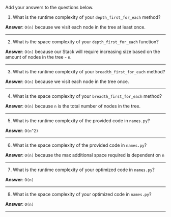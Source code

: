 Add your answers to the questions below.

1. What is the runtime complexity of your `depth_first_for_each` method?

__Answer__: `O(n)` because we visit each node in the tree at least once.
____
2. What is the space complexity of your `depth_first_for_each` function?

__Answer__: `O(n)` because our Stack will require increasing size based on the amount of nodes in the tree - `n`.
____
3. What is the runtime complexity of your `breadth_first_for_each` method? 

__Answer__: `O(n)` because we visit each node in the tree once.
____
4. What is the space complexity of your `breadth_first_for_each` method? 

__Answer__: `O(n)` because `n` is the total number of nodes in the tree.
____

5. What is the runtime complexity of the provided code in `names.py`? 

__Answer__: `O(n^2)`
____

6. What is the space complexity of the provided code in `names.py`?

__Answer__: `O(n)` because the max additional space required is dependent on `n`
____

7. What is the runtime complexity of your optimized code in `names.py`?

__Answer__: `O(n)`
____

8. What is the space complexity of your optimized code in `names.py`?

__Answer__: `O(n)`
____
